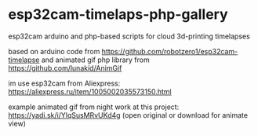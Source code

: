 # esp32cam-timelaps-php-gallery
esp32cam arduino and php-based scripts for cloud 3d-printing timelapses

based on arduino code from https://github.com/robotzero1/esp32cam-timelapse and animated gif php library from https://github.com/lunakid/AnimGif

im use esp32cam from Aliexpress: https://aliexpress.ru/item/1005002035573150.html

example animated gif from night work at this project: https://yadi.sk/i/YlqSusMRvUKd4g (open original or download for animate view)

